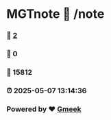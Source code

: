 # MGTnote :link: /note 
### :page_facing_up: [2](/note/tag.html) 
### :speech_balloon: 0 
### :hibiscus: 15812 
### :alarm_clock: 2025-05-07 13:14:36 
### Powered by :heart: [Gmeek](https://github.com/Meekdai/Gmeek)
